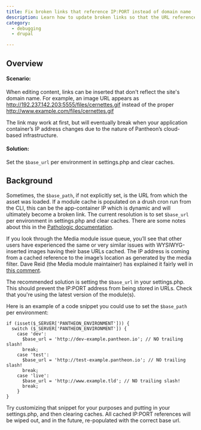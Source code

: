 ```yaml
---
title: Fix broken links that reference IP:PORT instead of domain name
description: Learn how to update broken links so that the URL references the correct file path and domain name.
category:
  - debugging
  - drupal

---
```


## Overview


#### Scenario:
When editing content, links can be inserted that don't reflect the site's domain name. For example, an image URL appears as http://192.237.142.203:5555/files/cernettes.gif instead of the proper http://www.example.com/files/cernettes.gif

The link may work at first, but will eventually break when your application container’s IP address changes due to the nature of Pantheon’s cloud-based infrastructure.

#### Solution:

Set the `$base_url` per environment in settings.php and clear caches.


## Background

Sometimes, the `$base_path`, if not explicitly set, is the URL from which the asset was loaded. If a module cache is populated on a drush cron run from the CLI, this can be the app-container IP which is dynamic and will ultimately become a broken link. The current resolution is to set `$base_url` per environment in settings.php and clear caches. There are some notes about this in the [Pathologic documentation](https://www.drupal.org/node/257026).

If you look through the Media module issue queue, you’ll see that other users have experienced the same or very similar issues with WYSIWYG-inserted images having their base URLs cached. The IP address is coming from a cached reference to the image’s location as generated by the media filter. Dave Reid (the Media module maintainer) has explained it fairly well in [this comment](https://drupal.org/node/1660936#comment-6270618).



The recommended solution is setting the `$base_url` in your settings.php. This should prevent the IP:PORT address from being stored in URLs. Check that you're using the latest version of the module(s).

Here is an example of a code snippet you could use to set the `$base_path` per environment:

````
if (isset($_SERVER['PANTHEON_ENVIRONMENT'])) {
  switch ($_SERVER['PANTHEON_ENVIRONMENT']) {
    case 'dev':
      $base_url = 'http://dev-example.pantheon.io'; // NO trailing slash!
      break;
    case 'test':
      $base_url = 'http://test-example.pantheon.io'; // NO trailing slash!
      break;
    case 'live':
      $base_url = 'http://www.example.tld'; // NO trailing slash!
      break;
    }
}
````
Try customizing that snippet for your purposes and putting in your settings.php, and then clearing caches. All cached IP:PORT references will be wiped out, and in the future, re-populated with the correct base url.
